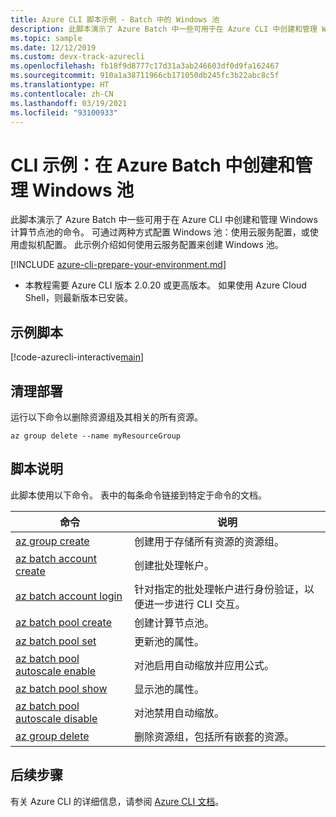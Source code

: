 ```yaml
---
title: Azure CLI 脚本示例 - Batch 中的 Windows 池
description: 此脚本演示了 Azure Batch 中一些可用于在 Azure CLI 中创建和管理 Windows 计算节点池的命令。
ms.topic: sample
ms.date: 12/12/2019
ms.custom: devx-track-azurecli
ms.openlocfilehash: fb18f9d8777c17d31a3ab246603df0d9fa162467
ms.sourcegitcommit: 910a1a38711966cb171050db245fc3b22abc8c5f
ms.translationtype: HT
ms.contentlocale: zh-CN
ms.lasthandoff: 03/19/2021
ms.locfileid: "93100933"
---
```

# <a name="cli-example-create-and-manage-a-windows-pool-in-azure-batch"></a>CLI 示例：在 Azure Batch 中创建和管理 Windows 池

此脚本演示了 Azure Batch 中一些可用于在 Azure CLI 中创建和管理 Windows 计算节点池的命令。 可通过两种方式配置 Windows 池：使用云服务配置，或使用虚拟机配置。 此示例介绍如何使用云服务配置来创建 Windows 池。

[!INCLUDE [azure-cli-prepare-your-environment.md](../../../includes/azure-cli-prepare-your-environment.md)]

- 本教程需要 Azure CLI 版本 2.0.20 或更高版本。 如果使用 Azure Cloud Shell，则最新版本已安装。 

## <a name="example-script"></a>示例脚本

[!code-azurecli-interactive[main](../../../cli_scripts/batch/manage-pool/manage-pool-windows.sh "Manage Windows Cloud Services Pool")]

## <a name="clean-up-deployment"></a>清理部署

运行以下命令以删除资源组及其相关的所有资源。

```azurecli-interactive
az group delete --name myResourceGroup
```

## <a name="script-explanation"></a>脚本说明

此脚本使用以下命令。 表中的每条命令链接到特定于命令的文档。

| 命令 | 说明 |
|---|---|
| [az group create](/cli/azure/group#az-group-create) | 创建用于存储所有资源的资源组。 |
| [az batch account create](/cli/azure/batch/account#az-batch-account-create) | 创建批处理帐户。 |
| [az batch account login](/cli/azure/batch/account#az-batch-account-login) | 针对指定的批处理帐户进行身份验证，以便进一步进行 CLI 交互。 |
| [az batch pool create](/cli/azure/batch/pool#az-batch-pool-create) | 创建计算节点池。  |
| [az batch pool set](/cli/azure/batch/pool#az-batch-pool-set) | 更新池的属性。  |
| [az batch pool autoscale enable](/cli/azure/batch/pool/autoscale#az-batch-pool-autoscale-enable) | 对池启用自动缩放并应用公式。  |
| [az batch pool show](/cli/azure/batch/pool#az-batch-pool-show) | 显示池的属性。  |
| [az batch pool autoscale disable](/cli/azure/batch/pool/autoscale#az-batch-pool-autoscale-disable) | 对池禁用自动缩放。 |
| [az group delete](/cli/azure/group#az-group-delete) | 删除资源组，包括所有嵌套的资源。 |


## <a name="next-steps"></a>后续步骤

有关 Azure CLI 的详细信息，请参阅 [Azure CLI 文档](/cli/azure)。
